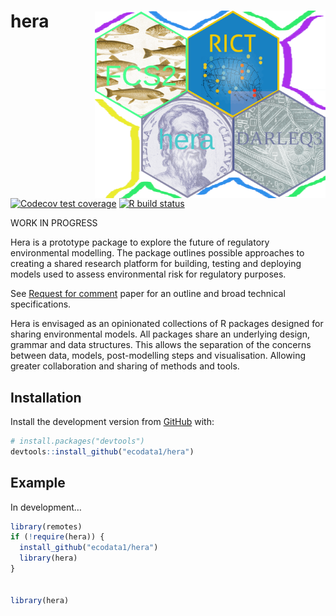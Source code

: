 
<!-- README.md is generated from README.Rmd. Please edit that file -->

# hera <img src='man/figures/heraverse_logo_2.png' align="right" height="300" />

<!-- badges: start -->

[![Codecov test
coverage](https://codecov.io/gh/ecodata1/hera/branch/master/graph/badge.svg)](https://codecov.io/gh/ecodata1/hera?branch=master)
[![R build
status](https://github.com/ecodata1/hera/workflows/R-CMD-check/badge.svg)](https://github.com/ecodata1/hera/actions)
<!-- badges: end -->

WORK IN PROGRESS

Hera is a prototype package to explore the future of regulatory
environmental modelling. The package outlines possible approaches to
creating a shared research platform for building, testing and deploying
models used to assess environmental risk for regulatory purposes.

See [Request for
comment](https://ecodata1.github.io/hera/articles/hera_specifications.html)
paper for an outline and broad technical specifications.

Hera is envisaged as an opinionated collections of R packages designed
for sharing environmental models. All packages share an underlying
design, grammar and data structures. This allows the separation of the
concerns between data, models, post-modelling steps and visualisation.
Allowing greater collaboration and sharing of methods and tools.

## Installation

Install the development version from [GitHub](https://github.com/) with:

``` r
# install.packages("devtools")
devtools::install_github("ecodata1/hera")
```

## Example

In development…

``` r
library(remotes)
if (!require(hera)) {
  install_github("ecodata1/hera")
  library(hera)
}


library(hera) 
```
